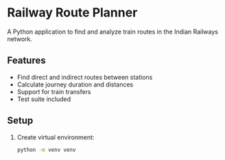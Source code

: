 # Railway Route Planner

A Python application to find and analyze train routes in the Indian Railways network.

## Features
- Find direct and indirect routes between stations
- Calculate journey duration and distances
- Support for train transfers
- Test suite included

## Setup
1. Create virtual environment:
   ```bash
   python -m venv venv
